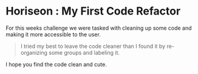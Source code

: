 # Horiseon : My First Code Refactor

For this weeks challenge we were tasked with cleaning up some code and making it more accessible to the user.

> I tried my best to leave the code cleaner than I found it by re-organizing some groups and labeling it.

I hope you find the code clean and cute. 
